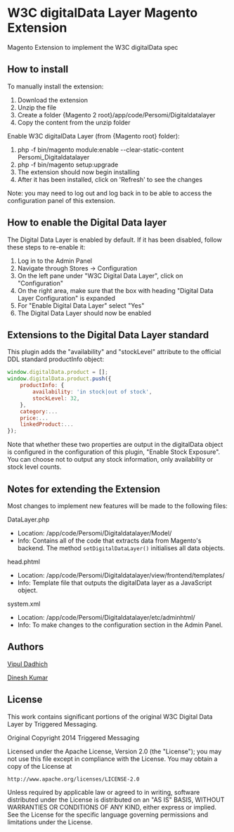 W3C digitalData Layer Magento Extension
=======================================

Magento Extension to implement the W3C digitalData spec


How to install
--------------

To manually install the extension:

1. Download the extension
2. Unzip the file
3. Create a folder {Magento 2 root}/app/code/Persomi/Digitaldatalayer
4. Copy the content from the unzip folder


Enable W3C digitalData Layer (from {Magento root} folder):

1. php -f bin/magento module:enable --clear-static-content Persomi_Digitaldatalayer 
2. php -f bin/magento setup:upgrade
3. The extension should now begin installing
4. After it has been installed, click on 'Refresh' to see the changes

Note: you may need to log out and log back in to be able to access the configuration panel of this extension.


How to enable the Digital Data layer
------------------------------------

The Digital Data Layer is enabled by default. If it has been disabled, follow these steps to re-enable it:

1. Log in to the Admin Panel
2. Navigate through Stores -> Configuration
3. On the left pane under "W3C Digital Data Layer", click on "Configuration"
4. On the right area, make sure that the box with heading "Digital Data Layer Configuration" is expanded
4. For "Enable Digital Data Layer" select "Yes"
5. The Digital Data Layer should now be enabled


Extensions to the Digital Data Layer standard
---------------------------------------------

This plugin adds the "availability" and "stockLevel" attribute to the official DDL standard productInfo object:

```javascript
window.digitalData.product = [];
window.digitalData.product.push({
    productInfo: {
        availability: 'in stock|out of stock',
        stockLevel: 32,
    },
    category:...
    price:...
    linkedProduct:...
});
```

Note that whether these two properties are output in the digitalData object is configured in the configuration
of this plugin, "Enable Stock Exposure". You can choose not to output any stock information, only availability
or stock level counts.

Notes for extending the Extension
---------------------------------

Most changes to implement new features will be made to the following files:

DataLayer.php

* Location: /app/code/Persomi/Digitaldatalayer/Model/
* Info: Contains all of the code that extracts data from Magento's backend. The method `setDigitalDataLayer()`
  initialises all data objects.


head.phtml

* Location: /app/code/Persomi/Digitaldatalayer/view/frontend/templates/
* Info: Template file that outputs the digitalData layer as a JavaScript object.


system.xml

* Location: /app/code/Persomi/Digitaldatalayer/etc/adminhtml/
* Info: To make changes to the configuration section in the Admin Panel.


Authors
-------


[Vipul Dadhich](https://github.com/thoughtyards)

[Dinesh Kumar](https://github.com/thoughtyards)


License
-------

This work contains significant portions of the original W3C Digital
Data Layer by Triggered Messaging.

Original Copyright 2014 Triggered Messaging

Licensed under the Apache License, Version 2.0 (the "License");
you may not use this file except in compliance with the License.
You may obtain a copy of the License at

    http://www.apache.org/licenses/LICENSE-2.0

Unless required by applicable law or agreed to in writing, software
distributed under the License is distributed on an "AS IS" BASIS,
WITHOUT WARRANTIES OR CONDITIONS OF ANY KIND, either express or implied.
See the License for the specific language governing permissions and
limitations under the License.


